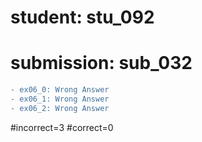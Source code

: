 # student: stu_092
# submission: sub_032

```diff
- ex06_0: Wrong Answer
- ex06_1: Wrong Answer
- ex06_2: Wrong Answer
```
#incorrect=3
#correct=0
